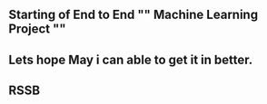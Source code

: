 ## Starting of End to End "" Machine Learning Project ""  
## Lets hope May i can able to get it in better.
## RSSB